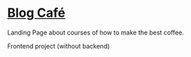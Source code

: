 # [Blog Café](https://nrdevpy.github.io/Blog-Cafe/)

Landing Page about courses of how to make the best coffee.

Frontend project (without backend)
